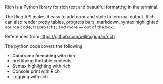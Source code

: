 Rich is a Python library for rich text and beautiful formatting in the terminal.

The Rich API makes it easy to add color and style to terminal output. Rich can also render pretty tables, progress bars, markdown, syntax highlighted source code, tracebacks, and more — out of the box.

References from https://github.com/willmcgugan/rich

The python code covers the following

* Dataframe formatting with rich
* prettifying the table contents
* Syntax highlighting with rich
* Console print with Rich
* Logging with rich
